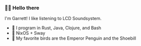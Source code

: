 <!--
**massivebird/massivebird** is a ✨ _special_ ✨ repository because its `README.md` (this file) appears on your GitHub profile. 
-->

### 🐤💬 Hello there

I'm Garrett! I like listening to LCD Soundsystem.

- 🍊 I program in Rust, Java, Clojure, and Bash
- 🚙 NixOS + Sway
- 🐧 My favorite birds are the Emperor Penguin and the Shoebill
